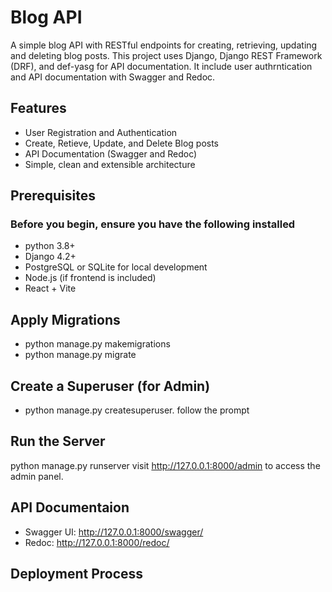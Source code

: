 # Blog API

A simple blog API with RESTful endpoints for creating, retrieving, updating and deleting blog posts. This project uses Django, Django REST Framework (DRF), and def-yasg for API documentation. It include user authrntication and API documentation with Swagger and Redoc.

## Features

- User Registration and Authentication
- Create, Retieve, Update, and Delete Blog posts
- API Documentation (Swagger and Redoc)
- Simple, clean and extensible architecture

## Prerequisites

### Before you begin, ensure you have the following installed

- python 3.8+
- Django 4.2+
- PostgreSQL or SQLite for local development
- Node.js (if frontend is included)
- React + Vite

## Apply Migrations

- python manage.py makemigrations
- python manage.py migrate

## Create a Superuser (for Admin)

- python manage.py createsuperuser. follow the prompt

## Run the Server

  python manage.py runserver
  visit http://127.0.0.1:8000/admin to access the admin panel.

## API Documentaion

- Swagger UI: http://127.0.0.1:8000/swagger/
- Redoc: http://127.0.0.1:8000/redoc/

## Deployment Process
